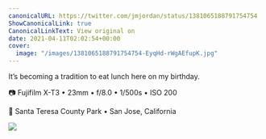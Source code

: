 ```yaml
---
canonicalURL: https://twitter.com/jmjordan/status/1381065188791754754
ShowCanonicalLink: true
CanonicalLinkText: View original on
date: 2021-04-11T02:02:54+00:00
cover:
  image: "/images/1381065188791754754-EyqHd-rWgAEfupK.jpg"
---
```

It’s becoming a tradition to eat lunch here on my birthday.

📷 Fujifilm X-T3 • 23mm • f/8.0 • 1/500s • ISO 200

📍 Santa Teresa County Park • San Jose, California

![](/images/1381065188791754754-EyqHd-rWgAEfupK.jpg)